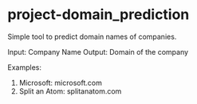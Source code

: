 # project-domain_prediction

Simple tool to predict domain names of companies.

Input: Company Name
Output: Domain of the company

Examples:
1) Microsoft: microsoft.com
2) Split an Atom: splitanatom.com





